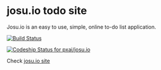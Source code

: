 # josu.io todo site
Josu.io is an easy to use, simple, online to-do list application.

[![Build Status](https://travis-ci.org/pxai/josu.io.svg?branch=master)](https://travis-ci.org/pxai/josu.io)

[![Codeship Status for pxai/josu.io](https://app.codeship.com/projects/923462d0-4ccb-0138-51cb-76389e21d1cc/status?branch=master)](https://app.codeship.com/projects/389562)

Check [josu.io site](https://josu.io)
